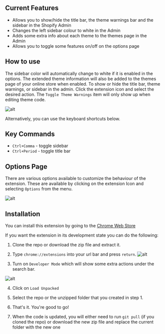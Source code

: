 ## Current Features
- Allows you to show/hide the title bar, the theme warnings bar and the sidebar in the Shopify Admin
- Changes the left sidebar colour to white in the Admin
- Adds some extra info about each theme to the themes page in the Admin
- Allows you to toggle some features on/off on the options page

## How to use
The sidebar color will automatically change to white if it is enabled in the options.
The extended theme information will also be added to the themes page of your online store when enabled.
To show or hide the title bar, theme warnings, or sidebar in the admin. Click the extension icon and select the desired action. The `Toggle Theme Warnings` item will only show up when editing theme code.

![alt](https://screenshot.click/Screen_Shot_2017-06-15_at_9.47.32_AM.jpg)

Alternatively, you can use the keyboard shortcuts below.

## Key Commands
- `Ctrl+Comma` - toggle sidebar
- `Ctrl+Period` - toggle title bar

## Options Page
There are various options available to customize the behaviour of the extension. These are available by clicking on the extension Icon and selecting `Options` from the menu.

![alt](https://screenshot.click/14-29-82n62-ag9mi.jpg)

## Installation

You can install this extension by going to the [Chrome Web Store](https://chrome.google.com/webstore/detail/shopify-tools/jgckodnbkdaknlpmehmpjahpnielmnea)

If you want the extension in its development state you can do the following:

1. Clone the repo or download the zip file and extract it.

2. Type `chrome://extensions` into your url bar and press `return`. ![alt](https://screenshot.click/10-55-pcupg-60pvl.jpg)

3. Turn on `Developer Mode` which will show some extra actions under the search bar.

![alt](https://screenshot.click/10-56-783gj-vm91g.jpg)

4. Click on `Load Unpacked`

5. Select the repo or the unzipped folder that you created in step 1.

6. That's it. You're good to go! 

7. When the code is updated, you will either need to run `git pull` (if you cloned the repo) or download the new zip file and replace the current folder with the new one